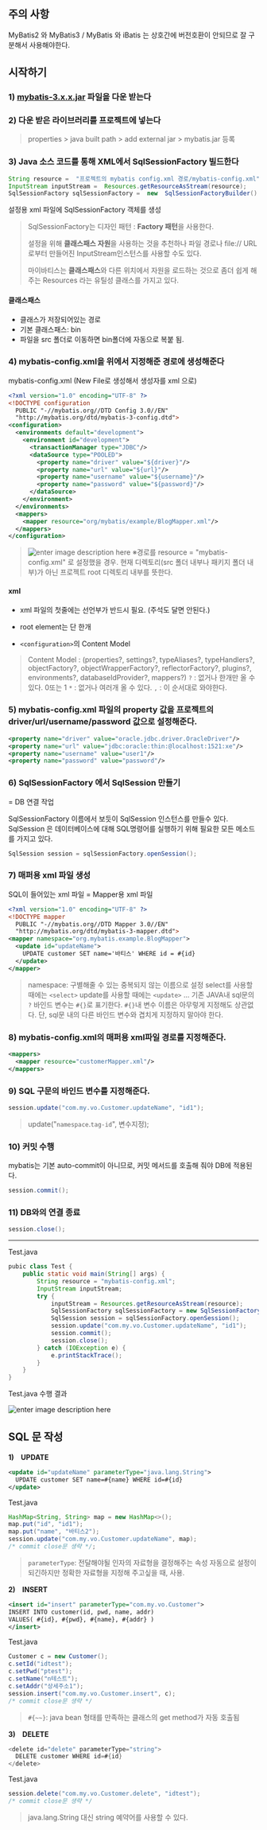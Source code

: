 ## 주의 사항
MyBatis2 와 MyBatis3 / MyBatis 와 iBatis 는 상호간에 버전호환이 안되므로 잘 구분해서 사용해야한다.

## 시작하기

### 1) [mybatis-3.x.x.jar](https://github.com/mybatis/mybatis-3/releases) 파일을 다운 받는다

### 2) 다운 받은 라이브러리를 프로젝트에 넣는다
> properties > java built path > add external jar > mybatis.jar 등록
> 
### 3) Java 소스 코드를 통해 XML에서 SqlSessionFactory 빌드한다
```java
String resource =  "프로젝트의 mybatis config.xml 경로/mybatis-config.xml";  
InputStream inputStream =  Resources.getResourceAsStream(resource);
SqlSessionFactory sqlSessionFactory =  new  SqlSessionFactoryBuilder().build(inputStream);
```
설정용 xml 파일에 SqlSessionFactory 객체를 생성
>SqlSessionFactory는 디자인 패턴 : **Factory 패턴**을 사용한다.
>
>설정을 위해 **클래스패스 자원**을 사용하는 것을 추천하나 파일 경로나 file:// URL로부터 만들어진 InputStream인스턴스를 사용할 수도 있다. 
>
>마이바티스는 **클래스패스**와 다른 위치에서 자원을 로드하는 것으로 좀더 쉽게 해주는 Resources 라는 유틸성 클래스를 가지고 있다.

#### 클래스패스
- 클래스가 저장되어있는 경로
- 기본 클래스패스: bin
- 파일을 src 폴더로 이동하면 bin폴더에 자동으로 복붙 됨.

### 4) mybatis-config.xml을 위에서 지정해준 경로에 생성해준다
mybatis-config.xml (New File로 생성해서 생성자를 xml 으로)
```xml
<?xml version="1.0" encoding="UTF-8" ?>
<!DOCTYPE configuration
  PUBLIC "-//mybatis.org//DTD Config 3.0//EN"
  "http://mybatis.org/dtd/mybatis-3-config.dtd">
<configuration>
  <environments default="development">
    <environment id="development">
      <transactionManager type="JDBC"/>
      <dataSource type="POOLED">
        <property name="driver" value="${driver}"/>
        <property name="url" value="${url}"/>
        <property name="username" value="${username}"/>
        <property name="password" value="${password}"/>
      </dataSource>
    </environment>
  </environments>
  <mappers>
    <mapper resource="org/mybatis/example/BlogMapper.xml"/>
  </mappers>
</configuration>
```
>![enter image description here](https://github.com/ette9844/writing_md/blob/master/imgs/mybatis-path.PNG?raw=true)
>※경로를 resource = "mybatis-config.xml" 로 설정했을 경우. 현재 디렉토리(src 폴더 내부나 패키지 폴더 내부)가 아닌 프로젝트 root 디렉토리 내부를 뜻한다.
>

#### xml
- xml 파일의 첫줄에는 선언부가 반드시 필요. (주석도 달면 안된다.)
- root element는 단 한개

- `<configuration>`의 Content Model
>Content Model : (properties?, settings?, typeAliases?, typeHandlers?, objectFactory?, objectWrapperFactory?, 
 reflectorFactory?, plugins?, environments?, databaseIdProvider?, mappers?)
> `?` : 없거나 한개만 올 수 있다. 0또는 1
> `*` : 없거나 여러개 올 수 있다. 
> `,` : 이 순서대로 와야한다.

### 5) mybatis-config.xml 파일의 property 값을 프로젝트의 driver/url/username/password 값으로 설정해준다.
```xml
<property name="driver" value="oracle.jdbc.driver.OracleDriver"/>
<property name="url" value="jdbc:oracle:thin:@localhost:1521:xe"/>
<property name="username" value="user1"/>
<property name="password" value="password"/>
```

### 6) SqlSessionFactory 에서 SqlSession 만들기 
= DB 연결 작업

SqlSessionFactory 이름에서 보듯이 SqlSession 인스턴스를 만들수 있다. SqlSession 은 데이터베이스에 대해 SQL명령어를 실행하기 위해 필요한 모든 메소드를 가지고 있다.

```java
SqlSession session = sqlSessionFactory.openSession();
```

### 7) 매퍼용 xml 파일 생성
SQL이 들어있는 xml 파일 = Mapper용 xml 파일
```xml
<?xml version="1.0" encoding="UTF-8" ?>
<!DOCTYPE mapper
  PUBLIC "-//mybatis.org//DTD Mapper 3.0//EN"
  "http://mybatis.org/dtd/mybatis-3-mapper.dtd">
<mapper namespace="org.mybatis.example.BlogMapper">
  <update id="updateName">
    UPDATE customer SET name='바티스' WHERE id = #{id}
  </update>
</mapper>
```
>namespace: 구별해줄 수 있는 중복되지 않는 이름으로 설정
>select를 사용할 때에는 `<select>`
>update를 사용할 때에는 `<update>` ...
>기존 JAVA내 sql문의 `?` 바인드 변수는 `#{}`로 표기한다.
>`#{}`내 변수 이름은 아무렇게 지정해도 상관없다.
>단, sql문 내의 다른 바인드 변수와 겹치게 지정하지 말아야 한다.

### 8) mybatis-config.xml의 매퍼용 xml파일 경로를 지정해준다.
```xml
<mappers>
  <mapper resource="customerMapper.xml"/>
</mappers>
  ```
  
### 9) SQL 구문의 바인드 변수를 지정해준다.
```java
session.update("com.my.vo.Customer.updateName", "id1");
```
>update("`namespace`.`tag-id`", 변수지정);

### 10) 커밋 수행
mybatis는 기본 auto-commit이 아니므로, 커밋 메서드를 호출해 줘야 DB에 적용된다.
```java
session.commit();
```

### 11) DB와의 연결 종료
```java
session.close();
```

---
Test.java
```java
pubic class Test {
	public static void main(String[] args) {
		String resource = "mybatis-config.xml";
		InputStream inputStream;
		try {
			inputStream = Resources.getResourceAsStream(resource);
			SqlSessionFactory sqlSessionFactory = new SqlSessionFactoryBuilder().build(inputStream);
			SqlSession session = sqlSessionFactory.openSession();
			session.update("com.my.vo.Customer.updateName", "id1");
			session.commit();
			session.close();
		} catch (IOException e) {
			e.printStackTrace();
		}
	}
}
```
Test.java 수행 결과

![enter image description here](https://github.com/ette9844/writing_md/blob/master/imgs/mybatis-update.PNG?raw=true)


## SQL 문 작성
**1)　UPDATE**
```xml
<update id="updateName" parameterType="java.lang.String">
  UPDATE customer SET name=#{name} WHERE id=#{id}
</update>
  ```
  Test.java
```java
HashMap<String, String> map = new HashMap<>();
map.put("id", "id1");
map.put("name", "바티스2");
session.update("com.my.vo.Customer.updateName", map);
/* commit close문 생략 */;
```
  >`parameterType`: 전달해야될 인자의 자료형을 결정해주는 속성
  >자동으로 설정이 되긴하지만 정확한 자료형을 지정해 주고싶을 때, 사용.

**2)　INSERT**
```xml
<insert id="insert" parameterType="com.my.vo.Customer">
INSERT INTO customer(id, pwd, name, addr)
VALUES( #{id}, #{pwd}, #{name}, #{addr} )
</insert>
```
Test.java
```java
Customer c = new Customer();
c.setId("idtest");
c.setPwd("ptest");
c.setName("n테스트");
c.setAddr("상세주소1");
session.insert("com.my.vo.Customer.insert", c);
/* commit close문 생략 */
```
>`#{~~}`: java bean 형태를 만족하는 클래스의 get method가 자동 호출됨

**3)　DELETE**
```java
<delete id="delete" parameterType="string">
  DELETE customer WHERE id=#{id}
</delete>
```
Test.java
```java
session.delete("com.my.vo.Customer.delete", "idtest");
/* commit close문 생략 */
```
>java.lang.String 대신 string 예약어를 사용할 수 있다.

<!--stackedit_data:
eyJoaXN0b3J5IjpbMzk3OTE0Njc5LDYyNDEzMDA4NCwtOTY0Nz
IzOTkxLC0xOTczMTAzODM4LDE0NDIwNjQ3MDMsMTAyOTYwODA2
MCwtMjA0Nzc5NzA2MiwtOTkyOTkxMDc3LC01MzA0NjgzNjIsMj
YwNTU3MzI1LDU4NTg4MTQyMiwxNTczMjU1OTU1LDEzOTgzNDgw
MTYsLTE3NjMxMDQxMDZdfQ==
-->